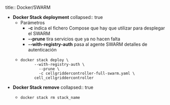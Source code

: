 title:: Docker/SWARM

- **Docker Stack deployment**
  collapsed:: true
	- Parámetros
		- **-c** indica el fichero Compose que hay que utilizar para desplegar el SWARM
		- **--prune** tira servicios que ya no hacen falta
		- **--with-registry-auth** pasa al agente SWARM detalles de autenticación
	- ```shell
	  docker stack deploy \
	  		--with-registry-auth \
	          --prune \
	          -c cellgriddercontroller-full-swarm.yaml \
	  		cell_cellgriddercontroller
	  ```
- **Docker Stack remove**
  collapsed:: true
	- ```bash
	  docker stack rm stack_name
	  ```